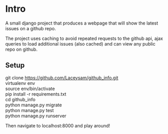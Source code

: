 # Intro

A small django project that produces a webpage that will show the latest issues
on a github repo.

The project uses caching to avoid repeated requests to the github api, ajax
queries to load additional issues (also cached) and can view any public repo on
github.

## Setup

git clone https://github.com/Laceysam/github_info.git <br />
virtualenv env <br />
source env/bin/activate <br />
pip install -r requirements.txt <br />
cd github_info <br />
python manage.py migrate <br />
python manage.py test <br />
python manage.py runserver <br />

Then navigate to localhost:8000 and play around!
